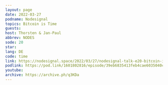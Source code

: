```yaml
---
layout: page
date: 2022-03-27
podname: Nodesignal
topics: Bitcoin is Time
guests: 
host: Thorsten & Jan-Paul
abbrev: NODES
sode: 20
star: 
lang: DE
code: time
link: https://nodesignal.space/2022/03/27/nodesignal-talk-e20-bitcoin-ist-zeit-mit-gigi/
podlink: https://pod.link/1601802816/episode/39eb6835413feb4cae6035040c87ba38
youtube: 
archive: https://archive.ph/q3KDa
---
```

